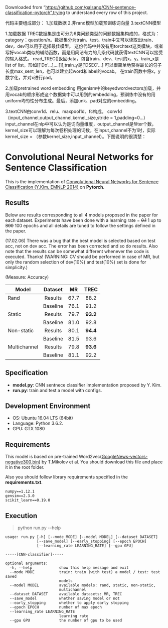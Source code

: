 Downloaded from  “https://github.com/galsang/CNN-sentence-classification-pytorch”,trying to understand every row of this project.

代码主要组成部分：
1.加载数据
2.非rand模型加载预训练词向量
3.textCNN模型

1.加载数据
TREC数据集是由可分为6类问题类型的问题数据集构成的，格式为：category：question/n。数据集分为train、test。train中又可以读取出train、dev，dev可以用于选择最佳模型。
这份代码中并没有用torchtext这类模块，或者写好vocab类似的辅助函数，而是用简洁有力的几条代码就获得textCNN可以接受的输入格式。
read_TREC()返回data，包含train、dev、test的x，y。train_x是list of list，形如[['Do'...],...[]],train_y是['DSEC'...]
可以很简单地获得最长的句子长度max_sent_len，也可以建立起word和label的vocab。
在train函数中将x，y数字化，并对x进行pad。

2.加载pretrained word embedding
用genism中的keyedwordvectors加载，并用vocab的顺序形成这个数据集中可以用到的embedding，预训练中没有的用uniform均匀性分布生成。最后，添加unk、pad对应的embedding。

3.textCNN由conv1d、relu、maxpool1d、fc构成。
conv1d（input_channel,output_channel,kernel_size,stride = 1,padding=0...）
input_channel在nlp中可以认为是词向量维度，output_channel是filter个数，kernel_size可以理解为每次卷积处理的词数，在input_channel不为1时，实际kernel_size = （参数kernel_size,input_channel）。下图说明的很清楚：

# Convolutional Neural Networks for Sentence Classification

This is the implementation of [Convolutional Neural Networks for Sentence Classification (Y.Kim, EMNLP 2014)](http://www.aclweb.org/anthology/D14-1181) on **Pytorch**.


## Results

Below are results corresponding to all 4 models proposed in the paper for each dataset.
Experiments have been done with a learning rate = ~~0.1~~ 1 up to ~~300~~ 100 epochs and all details are tuned to follow the settings defined in the paper. 

(17.02.06) There was a bug that the best model is selected based on test acc, not on dev acc. The error has been corrected and so do results. Also note that the results can be somewhat different whenever the code is executed. Thanks!
(WARNING: CV should be performed in case of MR, but only the random selection of dev(10%) and test(10%) set is done for simplicity.)

(Measure: Accuracy)

| Model        | Dataset  | MR   | TREC |
|--------------|:----------:|:------:|:----:|
| Rand         | Results  | 67.7 | 88.2 |
|              | Baseline | 76.1 | 91.2 |
| Static       | Results  | 79.7 | **93.2** |
|              | Baseline | 81.0 | 92.8 |
| Non-static   | Results  | 80.1 | **94.4** |
|              | Baseline | 81.5 | 93.6 |
| Multichannel | Results  | 79.8 | **93.6** |
|              | Baseline | 81.1 | 92.2 |     92.2验证正确


## Specification
- **model.py**: CNN sentnece classifier implementation proposed by Y. Kim.
- **run.py**: train and test a model with configs. 
 

## Development Environment
- OS: Ubuntu 16.04 LTS (64bit)
- Language: Python 3.6.2.
- GPU: GTX 1080


## Requirements

This model is based on pre-trained Word2vec([GoogleNews-vectors-negative300.bin](https://drive.google.com/uc?id=0B7XkCwpI5KDYNlNUTTlSS21pQmM&export=download)) by T.Mikolov et al.
You should download this file and place it in the root folder.

Also you should follow library requirements specified in the **requirements.txt**.

    numpy==1.12.1
    gensim==2.3.0
    scikit_learn==0.19.0


## Execution

> python run.py --help

	usage: run.py [-h] [--mode MODE] [--model MODEL] [--dataset DATASET]
				  [--save_model] [--early_stopping] [--epoch EPOCH]
				  [--learning_rate LEARNING_RATE] [--gpu GPU]

	-----[CNN-classifier]-----

	optional arguments:
	  -h, --help            show this help message and exit
	  --mode MODE           train: train (with test) a model / test: test saved
							models
	  --model MODEL         available models: rand, static, non-static,
							multichannel
	  --dataset DATASET     available datasets: MR, TREC
	  --save_model          whether saving model or not
	  --early_stopping      whether to apply early stopping
	  --epoch EPOCH         number of max epoch
	  --learning_rate LEARNING_RATE
							learning rate
	  --gpu GPU             the number of gpu to be used
 
